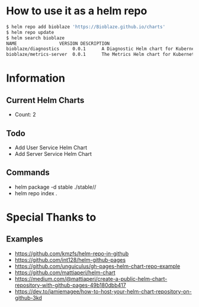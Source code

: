 # How to use it as a helm repo

```bash
$ helm repo add bioblaze 'https://Bioblaze.github.io/charts'
$ helm repo update
$ helm search bioblaze
NAME            	VERSION	DESCRIPTION
bioblaze/diagnostics     0.0.1  	A Diagnostic Helm chart for Kubernetes
bioblaze/metrics-server  0.0.1      The Metrics Helm chart for Kubernetes
```
# Information

## Current Helm Charts
* Count: 2

## Todo
* Add User Service Helm Chart
* Add Server Service Helm Chart

## Commands
* helm package -d stable ./stable/<package>/
* helm repo index .

# Special Thanks to

## Examples
* https://github.com/kmzfs/helm-repo-in-github
* https://github.com/int128/helm-github-pages
* https://github.com/unguiculus/gh-pages-helm-chart-repo-example
* https://github.com/mattiaperi/helm-chart
* https://medium.com/@mattiaperi/create-a-public-helm-chart-repository-with-github-pages-49b180dbb417
* https://dev.to/jamiemagee/how-to-host-your-helm-chart-repository-on-github-3kd